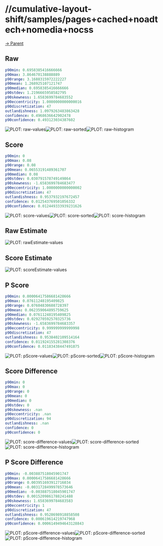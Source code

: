 
# //cumulative-layout-shift/samples/pages+cached+noadtech+nomedia+nocss

[→ Parent](../..)


## Raw


```yaml
p90min: 0.6958385416666666
p90max: 3.864670138888889
p90range: 3.1688315972222227
p90mean: 1.268925107121747
p90median: 0.6958385416666666
p90stdev: 1.2196665958582795
p90skewness: 1.6583699784683552
p90eccentricity: 1.0000000000000016
p90discretization: 47
outlandishness: 1.0979263483863428
confidence: 0.4968636642902478
p90confidence: 0.493123034387602

```

![PLOT: raw-values](./raw/values.svg)![PLOT: raw-sorted](./raw/sorted.svg)![PLOT: raw-histogram](./raw/histogram.svg)
## Score


```yaml
p90min: 0
p90max: 0.08
p90range: 0.08
p90mean: 0.06553191489361707
p90median: 0.08
p90stdev: 0.030791578749149864
p90skewness: -1.6583699784683477
p90eccentricity: 1.0000000000000002
p90discretization: 47
outlandishness: 0.9537932197672457
confidence: 0.012543769501056332
p90confidence: 0.012449333939231626

```

![PLOT: score-values](./score/values.svg)![PLOT: score-sorted](./score/sorted.svg)![PLOT: score-histogram](./score/histogram.svg)
## Raw Estimate

![PLOT: rawEstimate-values](./rawEstimate/values.svg)
## Score Estimate

![PLOT: scoreEstimate-values](./scoreEstimate/values.svg)
## P Score


```yaml
p90min: 0.00006417586681428666
p90max: 0.07611248195409825
p90range: 0.07604830608728397
p90mean: 0.062359064895759625
p90median: 0.07611248195409825
p90stdev: 0.029270592570325736
p90skewness: -1.6583699784683357
p90eccentricity: 0.999999999999998
p90discretization: 47
outlandishness: 0.9538402109514164
confidence: 0.011924155281308376
p90confidence: 0.01183438447491875

```

![PLOT: pScore-values](./pScore/values.svg)![PLOT: pScore-sorted](./pScore/sorted.svg)![PLOT: pScore-histogram](./pScore/histogram.svg)
## Score Difference


```yaml
p90min: 0
p90max: 0
p90range: 0
p90mean: 0
p90median: 0
p90stdev: 0
p90skewness: .nan
p90eccentricity: .nan
p90discretization: 94
outlandishness: .nan
confidence: 0
p90confidence: 0

```

![PLOT: score-difference-values](./score-difference/values.svg)![PLOT: score-difference-sorted](./score-difference/sorted.svg)![PLOT: score-difference-histogram](./score-difference/histogram.svg)
## P Score Difference


```yaml
p90min: -0.003887518045901747
p90max: 0.00006417586681428666
p90range: 0.003951693912716034
p90mean: -0.0031728499978573646
p90median: -0.003887518045901747
p90stdev: 0.0015209861788241488
p90skewness: 1.6583699784683583
p90eccentricity: 1
p90discretization: 47
outlandishness: 0.9528698918858508
confidence: 0.000619614219747968
p90confidence: 0.0006149494643128843

```

![PLOT: pScore-difference-values](./pScore-difference/values.svg)![PLOT: pScore-difference-sorted](./pScore-difference/sorted.svg)![PLOT: pScore-difference-histogram](./pScore-difference/histogram.svg)